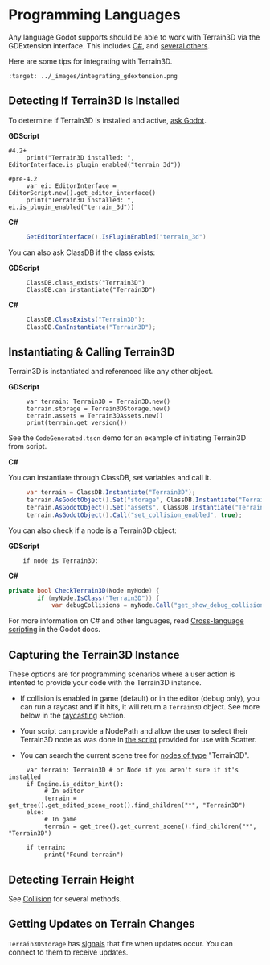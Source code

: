 Programming Languages
===========================

Any language Godot supports should be able to work with Terrain3D via the GDExtension interface. This includes [C#](https://docs.godotengine.org/en/stable/tutorials/scripting/c_sharp/index.html), and [several others](https://docs.godotengine.org/en/stable/tutorials/scripting/gdextension/what_is_gdextension.html#supported-languages).

Here are some tips for integrating with Terrain3D.

```{image} images/integrating_gdextension.png
:target: ../_images/integrating_gdextension.png
```

## Detecting If Terrain3D Is Installed

To determine if Terrain3D is installed and active, [ask Godot](https://docs.godotengine.org/en/stable/classes/class_editorinterface.html#class-editorinterface-method-is-plugin-enabled).

**GDScript**
```gdscript
#4.2+
     print("Terrain3D installed: ", EditorInterface.is_plugin_enabled("terrain_3d"))

#pre-4.2
     var ei: EditorInterface = EditorScript.new().get_editor_interface()
     print("Terrain3D installed: ", ei.is_plugin_enabled("terrain_3d"))
```

**C#**
```c#
     GetEditorInterface().IsPluginEnabled("terrain_3d") 
```

You can also ask ClassDB if the class exists:

**GDScript**
```gdscript
     ClassDB.class_exists("Terrain3D")
     ClassDB.can_instantiate("Terrain3D")
```
**C#**
```c#
     ClassDB.ClassExists("Terrain3D");
     ClassDB.CanInstantiate("Terrain3D");
```

## Instantiating & Calling Terrain3D

Terrain3D is instantiated and referenced like any other object.

**GDScript**

```gdscript
     var terrain: Terrain3D = Terrain3D.new()
     terrain.storage = Terrain3DStorage.new()
     terrain.assets = Terrain3DAssets.new()
     print(terrain.get_version())
```

See the `CodeGenerated.tscn` demo for an example of initiating Terrain3D from script.

**C#**

You can instantiate through ClassDB, set variables and call it.

```c#
     var terrain = ClassDB.Instantiate("Terrain3D");
     terrain.AsGodotObject().Set("storage", ClassDB.Instantiate("Terrain3DStorage"));
     terrain.AsGodotObject().Set("assets", ClassDB.Instantiate("Terrain3DAssets"));
     terrain.AsGodotObject().Call("set_collision_enabled", true);
```

You can also check if a node is a Terrain3D object:

**GDScript**

```gdscript
    if node is Terrain3D:
```

**C#**

```c#
private bool CheckTerrain3D(Node myNode) {
        if (myNode.IsClass("Terrain3D")) {
            var debugCollisions = myNode.Call("get_show_debug_collision").AsInt32();
```

For more information on C# and other languages, read [Cross-language scripting](https://docs.godotengine.org/en/stable/tutorials/scripting/cross_language_scripting.html) in the Godot docs.

## Capturing the Terrain3D Instance

These options are for programming scenarios where a user action is intented to provide your code with the Terrain3D instance.

* If collision is enabled in game (default) or in the editor (debug only), you can run a raycast and if it hits, it will return a `Terrain3D` object. See more below in the [raycasting](#raycasting-with-physics) section.

* Your script can provide a NodePath and allow the user to select their Terrain3D node as was done in [the script](https://github.com/TokisanGames/Terrain3D/blob/v0.9.1-beta/project/addons/terrain_3d/extras/project_on_terrain3d.gd#L14) provided for use with Scatter.

* You can search the current scene tree for [nodes of type](https://docs.godotengine.org/en/stable/classes/class_node.html#class-node-method-find-children) "Terrain3D".
```gdscript
     var terrain: Terrain3D # or Node if you aren't sure if it's installed
     if Engine.is_editor_hint(): 
          # In editor
          terrain = get_tree().get_edited_scene_root().find_children("*", "Terrain3D")
     else:
          # In game
          terrain = get_tree().get_current_scene().find_children("*", "Terrain3D")

     if terrain:
          print("Found terrain")
```



## Detecting Terrain Height

See [Collision](collision.md) for several methods.


## Getting Updates on Terrain Changes

`Terrain3DStorage` has [signals](../api/class_terrain3dstorage.rst#signals) that fire when updates occur. You can connect to them to receive updates.


